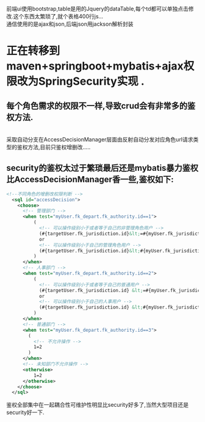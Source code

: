 </br>前端ui使用bootstrap,table是用的Jquery的dataTable,每个td都可以单独点击修改.这个东西太繁琐了,就个表格400行js...
</br>通信使用的是ajax和json,后端json用jackson解析封装



# 正在转移到maven+springboot+mybatis+ajax权限改为SpringSecurity实现 .
## 每个角色需求的权限不一样,导致crud会有非常多的鉴权方法.
</br>采取自动分支在AccessDecisionManager层面由反射自动分发对应角色url请求类型的鉴权方法,目前只鉴权增删改.....

## security的鉴权太过于繁琐最后还是mybatis暴力鉴权比AccessDecisionManager香一些,鉴权如下:

```xml
<!--不同角色的增删改权限判断 -->
  <sql id="accessDecision">
    <choose>
      <!-- 管理部门 -->
      <when test="myUser.fk_depart.fk_authority.id==1">
          (
            <!-- 可以操作级别小于或者等于自己的非管理角色用户 -->
            (#{targetUser.fk_jurisdiction.id}&lt;=#{myUser.fk_jurisdiction.id} and #{targetUser.fk_depart.fk_authority.id}!=1)
            or
            <!-- 可以操作级别小于自己的管理角色用户 -->
            (#{targetUser.fk_jurisdiction.id}&lt;#{myUser.fk_jurisdiction.id} and #{targetUser.fk_depart.fk_authority.id}=1)
          )
      </when>
      <!-- 人事部门 -->
      <when test="myUser.fk_depart.fk_authority.id==2">
          ( 
            <!-- 可以操作级别小于或者等于自己的普通用户 -->
            (#{targetUser.fk_jurisdiction.id} &lt;=#{myUser.fk_jurisdiction.id} and #{targetUser.fk_depart.fk_authority.id}=3)
            or 
            <!-- 可以操作级别小于自己的人事用户 -->
            (#{targetUser.fk_jurisdiction.id} &lt;#{myUser.fk_jurisdiction.id} and #{targetUser.fk_depart.fk_authority.id}=2)
          )
      </when>
      <!-- 普通部门 -->
      <when test="myUser.fk_depart.fk_authority.id==3">
        (
          <!-- 不允许操作 -->
          1=2
        )
      </when>
      <!-- 未知部门不允许操作 -->
      <otherwise>
          1=2
      </otherwise>
    </choose>
  </sql>
```
鉴权全部集中在一起耦合性可维护性明显比security好多了,当然大型项目还是security好一下.
  
